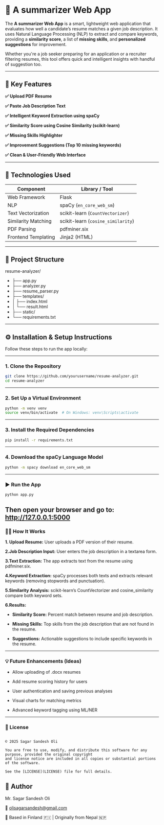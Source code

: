 # 🧠 A summarizer Web App

The **A summarizer Web App** is a smart, lightweight web application that evaluates how well a candidate’s resume matches a given job description. It uses Natural Language Processing (NLP) to extract and compare keywords, providing a **similarity score**, a list of **missing skills**, and **personalized suggestions** for improvement.

Whether you're a job seeker preparing for an application or a recruiter filtering resumes, this tool offers quick and intelligent insights with handful of suggestion too.

---

## 📌 Key Features

**✅ Upload PDF Resume**

**✅ Paste Job Description Text**

**✅ Intelligent Keyword Extraction using spaCy**

**✅ Similarity Score using Cosine Similarity (scikit-learn)**

**✅ Missing Skills Highlighter** 

**✅ Improvement Suggestions (Top 10 missing keywords)**

**✅ Clean & User-Friendly Web Interface**

---

## 🔧 Technologies Used

| Component           | Library / Tool     |
|--------------------|--------------------|
| Web Framework       | Flask              |
| NLP                 | spaCy (`en_core_web_sm`) |
| Text Vectorization  | scikit-learn (`CountVectorizer`) |
| Similarity Matching | scikit-learn (`cosine_similarity`) |
| PDF Parsing         | pdfminer.six       |
| Frontend Templating | Jinja2 (HTML)      |

---

## 📂 Project Structure
resume-analyzer/
- ├── app.py 
- ├── analyzer.py 
- ├── resume_parser.py 
- ├── templates/
- │ ├── index.html 
- │ └── result.html 
- ├── static/ 
- └── requirements.txt 


---

## ⚙️ Installation & Setup Instructions

Follow these steps to run the app locally:

----

### 1. Clone the Repository

```bash
git clone https://github.com/yourusername/resume-analyzer.git
cd resume-analyzer
```
----
### 2. Set Up a Virtual Environment

```bash
python -m venv venv
source venv/bin/activate  # On Windows: venv\Scripts\activate
 ```
----
### 3. Install the Required Dependencies

```bash
pip install -r requirements.txt
```
----

### 4. Download the spaCy Language Model

```bash
python -m spacy download en_core_web_sm
```
----

### ▶️ Run the App

```bash
python app.py
```
Then open your browser and go to: http://127.0.0.1:5000
----

### 👨‍💻 How It Works

 **1. Upload Resume:** User uploads a PDF version of their resume.

 **2.Job Description Input:** User enters the job description in a textarea form.

 **3.Text Extraction:** The app extracts text from the resume using pdfminer.six.

**4.Keyword Extraction:** spaCy processes both texts and extracts relevant keywords (removing stopwords and punctuation).

**5.Similarity Analysis:** scikit-learn’s CountVectorizer and cosine_similarity compare both keyword sets.

**6.Results:**

 - **Similarity Score:** Percent match between resume and job description.

 - **Missing Skills:** Top skills from the job description that are not found in the resume.

 - **Suggestions:** Actionable suggestions to include specific keywords in the resume.

----

### 💡 Future Enhancements (Ideas)

- Allow uploading of .docx resumes

- Add resume scoring history for users

- User authentication and saving previous analyses

- Visual charts for matching metrics

- Advanced keyword tagging using ML/NER

----
### 📜 License

```This project is licensed under the **MIT License**.

© 2025 Sagar Sandesh Oli

You are free to use, modify, and distribute this software for any purpose, provided the original copyright 
and license notice are included in all copies or substantial portions of the software.

See the [LICENSE](LICENSE) file for full details.
```
## 👤 Author
Mr. Sagar Sandesh Oli

📧 olisagarsandesh@gmail.com

📍 Based in Finland 🇫🇮 | Originally from Nepal 🇳🇵
